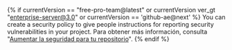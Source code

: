 {% if currentVersion == "free-pro-team@latest" or currentVersion ver_gt "enterprise-server@3.0" or currentVersion == 'github-ae@next' %}
You can create a security policy to give people instructions for reporting security vulnerabilities in your project. Para obtener más información, consulta "[Aumentar la seguridad para tu repositorio](/code-security/getting-started/adding-a-security-policy-to-your-repository)".
{% endif %}

